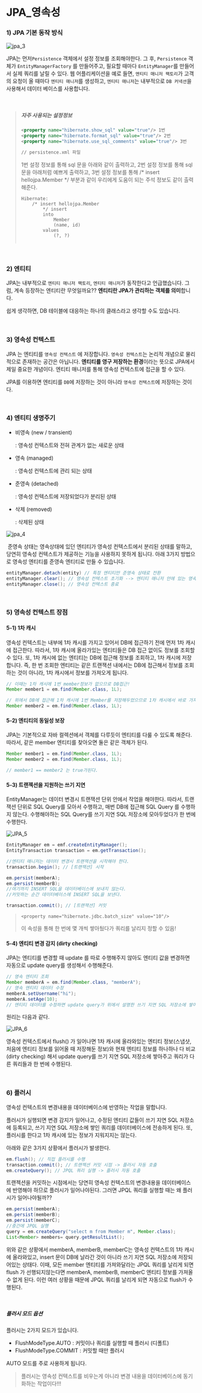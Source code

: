 # JPA_영속성

### 1) JPA 기본 동작 방식

![jpa_3](https://user-images.githubusercontent.com/59816811/116521142-8e7b1780-a90e-11eb-86f1-fa87b4152b66.png)

JPA는 먼저`Persistence` 객체에서 설정 정보를 조회해야한다. 그 후, `Persistence` 객체가 `EntityManagerFactory` 를 만들어주고, 필요할 때마다 `EntityManager`를 만들어서 실제 쿼리를 날릴 수 있다. 웹 어플리케이션을 예로 들면, `엔티티 매니저 팩토리`가 고객의 요청이 올 때마다 `엔티티 매니저`를 생성하고, `엔티티 매니저`는 내부적으로 `DB 커넥션`을 사용해서 데이터 베이스를 사용합니다.

<br>

> ##### 자주 사용되는 설정정보
>
> ```xml
> <property name="hibernate.show_sql" value="true"/> 1번
> <property name="hibernate.format_sql" value="true"/> 2번
> <property name="hibernate.use_sql_comments" value="true"/> 3번
> 
> // persistence.xml 파일
> ```
>
> 1번 설정 정보를 통해 sql 문을 아래와 같이 출력하고, 2번 설정 정보를 통해 sql 문을 아래처럼 예쁘게 출력하고, 3번 설정 정보를 통해 /* insert hellojpa.Member */ 부분과 같이 우리에게 도움이 되는 주석 정보도 같이 출력해준다.
>
> ```
> Hibernate: 
>     /* insert hellojpa.Member
>         */ insert 
>         into
>             Member
>             (name, id) 
>         values
>             (?, ?)
>             
> ```

<br>

### 2) 엔티티

 JPA는 내부적으로 `엔티티 매니저 팩토리`, `엔티티 매니저`가 동작한다고 언급했습니다. 그럼, 계속 등장하는 엔티티란 무엇일까요?? **엔티티란 JPA가 관리하는 객체를 의미**합니다.

 쉽게 생각하면, DB 테이블에 대응하는 하나의 클래스라고 생각할 수도 있습니다.

<br>

### 3) 영속성 컨텍스트

 JPA 는 엔티티를 `영속성 컨텍스트` 에 저장합니다. `영속성 컨텍스트`는 논리적 개념으로 물리적으로 존재하는 공간은 아닙니다. **엔티티를 영구 저장하는 환경**이라는 뜻으로 JPA에서 제일 중요한 개념이다. 엔티티 매니저를 통해 영속성 컨텍스트에 접근을 할 수 있다.

 JPA를 이용하면 엔티티를 `DB`에 저장하는 것이 아니라 `영속성 컨텍스트`에 저장하는 것이다.

<br>

### 4) 엔티티 생명주기

- 비영속 (new / transient)

  : 영속성 컨텍스트와 전혀 관계가 없는 새로운 상태

- 영속 (managed)

  : 영속성 컨텍스트에 관리 되는 상태

- 준영속 (detached)

  : 영속성 컨텍스트에 저장되었다가 분리된 상태

- 삭제 (removed)

  : 삭제된 상태

![jpa_4](https://user-images.githubusercontent.com/59816811/116646416-f2efb280-a9b2-11eb-902f-60634963187e.png)

​	준영속 상태는 영속상태에 있던 엔티티가 영속성 컨텍스트에서 분리된 상태를 말하고, 당연히 영속성 컨텍스트가 제공하는 기능을 사용하지 못하게 됩니다. 아래 3가지 방법으로 영속성 엔티티를 준영속 엔티티로 만들 수 있습니다.

```java
entityManager.detach(entity) // 특정 엔티티만 준영속 상태로 전환
entityManager.clear(); // 영속성 컨텍스트 초기화 --> 엔티티 매니저 안에 있는 영속성 컨텍스트를 초기화
entityManager.close(); // 영속성 컨텍스트 종료
```

<br>

### 5) 영속성 컨텍스트 장점	

#### 5-1) 1차 캐시

영속성 컨텍스트는 내부에 1차 캐시를 가지고 있어서 DB에 접근하기 전에 먼저 1차 캐시에 접근한다. 따라서, 1차 캐시에 올라가있는 엔티티들은 DB 접근 없이도 정보를 조회할 수 있다. 또, 1차 캐시에 없는 엔티티는 DB에 접근해 정보를 조회하고, 1차 캐시에 저장합니다. 즉, 한 번 조회한 엔티티는 같은 트랜잭션 내에서는 DB에 접근해서 정보를 조회하는 것이 아니라, 1차 캐시에서 정보를 가져오게 됩니다.

```java
// 이때는 1차 캐시에 1번 member정보가 없으므로 DB접근!
Member member1 = em.find(Member.class, 1L);

// 위에서 DB에 접근해 1차 캐시에 1번 Member를 저장해두었으므로 1차 캐시에서 바로 가져올 수 있다.
Member member2 = em.find(Member.class, 1L);
```

#### 5-2) 엔티티의 동일성 보장

JPA는 기본적으로 자바 컬렉션에서 객체를 다루듯이 엔티티를 다룰 수 있도록 해준다. 따라서, 같은 member 엔티티를 찾아오면 둘은 같은 객체가 된다.

```java
Member member1 = em.find(Member.class, 1L);
Member member2 = em.find(Member.class, 1L);

// member1 == member2 는 true가된다.
```

#### 5-3) 트랜젝션을 지원하는 쓰기 지연

EntityManager는 데이터 변경시 트랜잭션 단위 안에서 작업을 해야한다. 따라서, 트랜잭션 단위로 SQL Query를 모아서 수행하고, 매번 DB에 접근해 SQL Query 를 수행하지 않는다. 수행해야하는 SQL Query를 쓰기 지연 SQL 저장소에 모아두었다가 한 번에 수행한다.

![JPA_5](https://user-images.githubusercontent.com/59816811/116646763-dbfd9000-a9b3-11eb-9338-08c6c8478ebd.png)

```java
EntityManager em = emf.createEntityManager();
EntityTransaction transaction = em.getTransaction();

//엔티티 매니저는 데이터 변경시 트랜잭션을 시작해야 한다.
transaction.begin(); // [트랜잭션] 시작

em.persist(memberA);
em.persist(memberB);
//여기까지 INSERT SQL을 데이터베이스에 보내지 않는다.
//커밋하는 순간 데이터베이스에 INSERT SQL을 보낸다.

transaction.commit(); // [트랜잭션] 커밋
```

> ```
> <property name="hibernate.jdbc.batch_size" value="10"/>
> ```
>
> 이 속성을 통해 한 번에 몇 개씩 쌓아뒀다가 쿼리를 날리지 정할 수 있음!

#### 5-4) 엔티티 변경 감지 (dirty checking)

JPA는 엔티티를 변경할 때 update 를 따로 수행해주지 않아도 엔티티 값을 변경하면 자동으로 update query를 생성해서 수행해준다.

```java
// 영속 엔티티 조회
Member memberA = em.find(Member.class, "memberA");
// 영속 엔티티 데이터 수정
memberA.setUsername("hi");
memberA.setAge(10);
// 엔티티 데이터를 수정하면 update query가 위에서 설명한 쓰기 지연 SQL 저장소에 쌓이게 된다.
```

원리는 다음과 같다.

![JPA_6](https://user-images.githubusercontent.com/59816811/116646878-2979fd00-a9b4-11eb-8f08-569723a1da1f.png)

 영속성 컨텍스트에서 flush() 가 일어나면 1차 캐시에 올라와있는 엔티티 정보(스냅샷, 처음에 엔티티 정보를 읽어올 때 저장해둔 정보)와 현재 엔티티 정보를 하나하나 다 비교 (dirty checking) 해서 update query를 쓰기 지연 SQL 저장소에 쌓아주고 쿼리가 다른 쿼리들과 한 번에 수행된다.

<br>

### 6) 플러시

 영속성 컨텍스트의 변경내용을 데이터베이스에 반영하는 작업을 말합니다.

 플러시가 실행되면 변경 감지가 일어나고, 수정된 엔티티 값들이 쓰기 지연 SQL 저장소에 등록되고, 쓰기 지연 SQL 저장소에 쌓인 쿼리를 데이터베이스에 전송하게 된다. 또, 플러시를 한다고 1차 캐시에 있는 정보가 지워지지는 않는다.

 아래와 같은 3가지 상황에서 플러시가 발생한다.

```java
em.flush(); // 직접 플러시를 수행
transaction.commit(); // 트랜젝션 커밋 시점 -> 플러시 자동 호출
em.createQuery(); // JPQL 쿼리 실행 -> 플러시 자동 호출
```

 트랜젝션을 커밋하는 시점에서는 당연히 영속성 컨텍스트의 변경내용을 데이터베이스에 반영해야 하므로 플러시가 일어나야된다. 그러면 JPQL 쿼리를 실행할 때는 왜 플러시가 일어나야될까??

```java
em.persist(memberA);
em.persist(memberB);
em.persist(memberC);
//중간에 JPQL 실행
query = em.createQuery("select m from Member m", Member.class);
List<Member> members= query.getResultList();
```

 위와 같은 상황에서 memberA, memberB, memberC는 영속성 컨텍스트의 1차 캐시에 올라와있고, insert 문이 DB에 날라간 것이 아니라 쓰기 지연 SQL 저장소에 저장되어있는 상태다. 이때, 모든 member 엔티티를 가져와달라는 JPQL 쿼리를 날리게 되면 flush 가 선행되지않는다면 memberA, memberB, memberC 엔티티 정보를 가져올 수 없게 된다. 이런 여러 상황을 때문에 JPQL 쿼리를 날리게 되면 자동으로 flush가 수행된다.

<br>

##### 플러시 모드 옵션

플러시는 2가지 모드가 있습니다.

- FlushModeType.AUTO : 커밋이나 쿼리를 실행할 때 플러시 (디폴트)
- FlushModeType.COMMIT : 커밋할 때만 플러시

AUTO 모드를 주로 사용하게 됩니다.

> 플러시는 영속성 컨텍스트를 비우는게 아니라 변경 내용을 데이터베이스에 동기화하는 작업이다!!!

